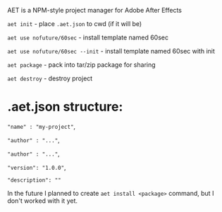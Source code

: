 AET is a NPM-style project manager for Adobe After Effects

`aet init` - place `.aet.json` to cwd (if it will be)

`aet use nofuture/60sec` - install template named 60sec

`aet use nofuture/60sec --init` - install template named 60sec with init

`aet package` - pack into tar/zip package for sharing

`aet destroy` - destroy project

# .aet.json structure:

`"name" : "my-project"`,

`"author" : "..."`,

`"author" : "..."`,

`"version": "1.0.0"`,

`"description": ""`

In the future I planned to create `aet install <package>` command, but I don't worked with it yet.
